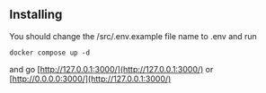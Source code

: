 
## Installing

You should change the /src/.env.example file name to .env and run
```
docker compose up -d
```
and go [http://127.0.0.1:3000/](http://127.0.0.1:3000/) or [http://0.0.0.0:3000/](http://127.0.0.1:3000/)
